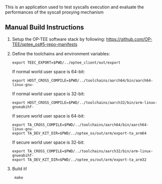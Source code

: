 This is an application used to test syscalls execution and evaluate the performances of the syscall proxying mechanism

Manual Build Instructions
-------------------------

1. Setup the OP-TEE software stack by following: https://github.com/OP-TEE/optee_os#5-repo-manifests

2. Define the toolchains and environment variables:

	```
	export TEEC_EXPORT=$PWD/../optee_client/out/export
	```

	If normal world user space is 64-bit:<BR>
	```
	export HOST_CROSS_COMPILE=$PWD/../toolchains/aarch64/bin/aarch64-linux-gnu-
	```

	If normal world user space is 32-bit:<BR>
	```
	export HOST_CROSS_COMPILE=$PWD/../toolchains/aarch32/bin/arm-linux-gnueabihf-
	```

	If secure world user space is 64-bit:<BR>
	```
	export TA_CROSS_COMPILE=$PWD/../toolchains/aarch64/bin/aarch64-linux-gnu-
	export TA_DEV_KIT_DIR=$PWD/../optee_os/out/arm/export-ta_arm64
	```

	If secure world user space is 32-bit:<BR>
	```
	export TA_CROSS_COMPILE=$PWD/../toolchains/aarch32/bin/arm-linux-gnueabihf-
	export TA_DEV_KIT_DIR=$PWD/../optee_os/out/arm/export-ta_arm32
	```

3. Build it!

        make

